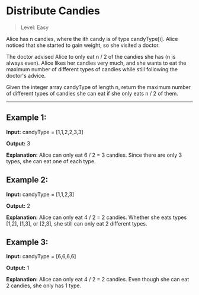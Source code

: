 # Distribute Candies

> Level: Easy

Alice has n candies, where the ith candy is of type candyType[i]. Alice noticed that she started to gain weight, so she visited a doctor.

The doctor advised Alice to only eat n / 2 of the candies she has (n is always even). Alice likes her candies very much, and she wants to eat the maximum number of different types of candies while still following the doctor's advice.

Given the integer array candyType of length n, return the maximum number of different types of candies she can eat if she only eats n / 2 of them.

---

## Example 1:

**Input:** candyType = [1,1,2,2,3,3]

**Output:** 3

**Explanation:** Alice can only eat 6 / 2 = 3 candies. Since there are only 3 types, she can eat one of each type.


## Example 2:

**Input:** candyType = [1,1,2,3]

**Output:** 2

**Explanation:** Alice can only eat 4 / 2 = 2 candies. Whether she eats types [1,2], [1,3], or [2,3], she still can only eat 2 different types.


## Example 3:

**Input:** candyType = [6,6,6,6]

**Output:** 1

**Explanation:** Alice can only eat 4 / 2 = 2 candies. Even though she can eat 2 candies, she only has 1 type.
 
